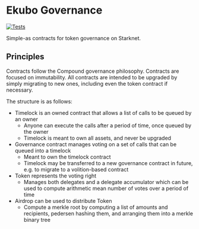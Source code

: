 # Ekubo Governance

[![Tests](https://github.com/EkuboProtocol/governance/actions/workflows/test.yaml/badge.svg)](https://github.com/EkuboProtocol/governance/actions/workflows/test.yaml)

Simple-as contracts for token governance on Starknet.

## Principles

Contracts follow the Compound governance philosophy.
Contracts are focused on immutability.
All contracts are intended to be upgraded by simply migrating to new ones, including even the token contract if necessary.

The structure is as follows:

- Timelock is an owned contract that allows a list of calls to be queued by an owner
    - Anyone can execute the calls after a period of time, once queued by the owner
    - Timelock is meant to own all assets, and never be upgraded
- Governance contract manages voting on a set of calls that can be queued into a timelock
    - Meant to own the timelock contract
    - Timelock may be transferred to a new governance contract in future, e.g. to migrate to a volition-based contract
- Token represents the voting right
    - Manages both delegates and a delegate accumulator which can be used to compute arithmetic mean number of votes over a period of time 
- Airdrop can be used to distribute Token
    - Compute a merkle root by computing a list of amounts and recipients, pedersen hashing them, and arranging them into a merkle binary tree

